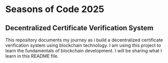 # Seasons of Code 2025
## Decentralized Certificate Verification System
This repository documents my journey as i build a decentralized certificate verification system using blockchain technology. I am using this project to learn the fundamentals of blockchain development. I will be sharing what I learn in this README file.

